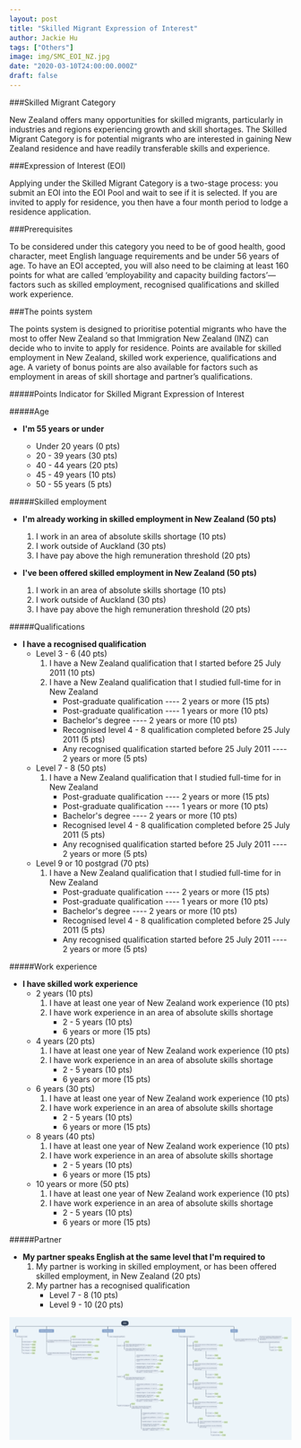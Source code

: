 ```yaml
---
layout: post
title: "Skilled Migrant Expression of Interest"
author: Jackie Hu
tags: ["Others"]
image: img/SMC_EOI_NZ.jpg
date: "2020-03-10T24:00:00.000Z"
draft: false
---
```


###Skilled Migrant Category

New Zealand offers many opportunities for skilled migrants, particularly in industries and regions experiencing growth and skill shortages. The Skilled Migrant Category is for potential migrants who are interested in gaining New Zealand residence and have readily transferable skills and experience.

###Expression of Interest (EOI)

Applying under the Skilled Migrant Category is a two-stage process: you submit an EOI into the EOI Pool and wait to see if it is selected. If you are invited to apply for residence, you then have a four month period to lodge a residence application.

###Prerequisites

To be considered under this category you need to be of good health, good character, meet English language requirements and be under 56 years of age. To have an EOI accepted, you will also need to be claiming at least 160 points for what are called ‘employability and capacity building factors’—factors such as skilled employment, recognised qualifications and skilled work experience.

###The points system

The points system is designed to prioritise potential migrants who have the most to offer New Zealand so that Immigration New Zealand (INZ) can decide who to invite to apply for residence. Points are available for skilled employment in New Zealand, skilled work experience, qualifications and age. A variety of bonus points are also available for factors such as employment in areas of skill shortage and partner’s qualifications.

#####Points Indicator for Skilled Migrant Expression of Interest

#####Age

- __I'm 55 years or under__

    + Under 20 years (0 pts)
    + 20 - 39 years (30 pts)
    + 40 - 44 years (20 pts)
    + 45 - 49 years (10 pts)
    + 50 - 55 years (5 pts)

#####Skilled employment

- __I'm already working in skilled employment in New Zealand (50 pts)__

    1. I work in an area of absolute skills shortage (10 pts)
    2. I work outside of Auckland (30 pts)
    3. I have pay above the high remuneration threshold (20 pts)
- __I've been offered skilled employment in New Zealand (50 pts)__

    1. I work in an area of absolute skills shortage (10 pts)
    2. I work outside of Auckland (30 pts)
    3. I have pay above the high remuneration threshold (20 pts)

#####Qualifications

- __I have a  recognised qualification__
    + Level 3 - 6 (40 pts)
        1. I have a New Zealand qualification that I started before 25 July 2011 (10 pts)
        2. I have a New Zealand qualification that I studied full-time for in New Zealand
            + Post-graduate qualification ---- 2 years or more (15 pts)
            + Post-graduate qualification ---- 1 years or more (10 pts)
            + Bachelor's degree ---- 2 years or more (10 pts)
            + Recognised level 4 - 8 qualification completed before 25 July 2011 (5 pts)
            + Any recognised qualification started before 25 July 2011 ---- 2 years or more (5 pts)
    + Level 7 - 8 (50 pts)
        1. I have a New Zealand qualification that I studied full-time for in New Zealand
            + Post-graduate qualification ---- 2 years or more (15 pts)
            + Post-graduate qualification ---- 1 years or more (10 pts)
            + Bachelor's degree ---- 2 years or more (10 pts)
            + Recognised level 4 - 8 qualification completed before 25 July 2011 (5 pts)
            + Any recognised qualification started before 25 July 2011 ---- 2 years or more (5 pts)
    + Level 9 or 10 postgrad (70 pts)
        1. I have a New Zealand qualification that I studied full-time for in New Zealand
            + Post-graduate qualification ---- 2 years or more (15 pts)
            + Post-graduate qualification ---- 1 years or more (10 pts)
            + Bachelor's degree ---- 2 years or more (10 pts)
            + Recognised level 4 - 8 qualification completed before 25 July 2011 (5 pts)
            + Any recognised qualification started before 25 July 2011 ---- 2 years or more (5 pts)

#####Work experience

- __I have skilled work experience__
    + 2 years (10 pts)
        1. I have at least one year of New Zealand work experience (10 pts)
        2. I have work experience in an area of absolute skills shortage
            + 2 - 5 years (10 pts)
            + 6 years or more (15 pts)
    + 4 years (20 pts)
        1. I have at least one year of New Zealand work experience (10 pts)
        2. I have work experience in an area of absolute skills shortage
            + 2 - 5 years (10 pts)
            + 6 years or more (15 pts)
    + 6 years (30 pts)
        1. I have at least one year of New Zealand work experience (10 pts)
        2. I have work experience in an area of absolute skills shortage
            + 2 - 5 years (10 pts)
            + 6 years or more (15 pts)
    + 8 years (40 pts)
        1. I have at least one year of New Zealand work experience (10 pts)
        2. I have work experience in an area of absolute skills shortage
            + 2 - 5 years (10 pts)
            + 6 years or more (15 pts)
    + 10 years or more (50 pts)
        1. I have at least one year of New Zealand work experience (10 pts)
        2. I have work experience in an area of absolute skills shortage
            + 2 - 5 years (10 pts)
            + 6 years or more (15 pts)

#####Partner

- __My partner speaks English at the same level that I'm required to__
    1. My partner is working in skilled employment, or has been offered skilled employment, in New Zealand (20 pts)
    2. My partner has a recognised qualification
        + Level 7 - 8 (10 pts)
        + Level 9 - 10 (20 pts)

![EOI](img/SMC_EOI_NZ/EOI.png)
